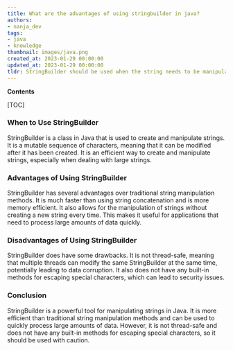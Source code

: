```yaml
---
title: What are the advantages of using stringbuilder in java?
authors:
- nanja_dev
tags:
- java
- knowledge
thumbnail: images/java.png
created_at: 2023-01-29 00:00:00
updated_at: 2023-01-29 00:00:00
tldr: StringBuilder should be used when the string needs to be manipulated frequently, as it is more efficient than using String objects.
---
```


**Contents**

[TOC]

### When to Use StringBuilder

StringBuilder is a class in Java that is used to create and manipulate strings. It is a mutable sequence of characters, meaning that it can be modified after it has been created. It is an efficient way to create and manipulate strings, especially when dealing with large strings.

### Advantages of Using StringBuilder

StringBuilder has several advantages over traditional string manipulation methods. It is much faster than using string concatenation and is more memory efficient. It also allows for the manipulation of strings without creating a new string every time. This makes it useful for applications that need to process large amounts of data quickly.

### Disadvantages of Using StringBuilder

StringBuilder does have some drawbacks. It is not thread-safe, meaning that multiple threads can modify the same StringBuilder at the same time, potentially leading to data corruption. It also does not have any built-in methods for escaping special characters, which can lead to security issues.

### Conclusion

StringBuilder is a powerful tool for manipulating strings in Java. It is more efficient than traditional string manipulation methods and can be used to quickly process large amounts of data. However, it is not thread-safe and does not have any built-in methods for escaping special characters, so it should be used with caution.
